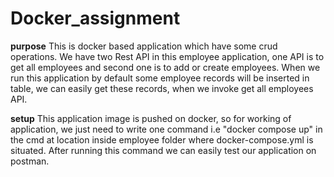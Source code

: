 # Docker_assignment

**purpose** 
This is docker based application which have some crud operations.
We have two Rest API in this employee application, one API is to get all employees and second one is to add or create employees.
When we run this application by default some employee records will be inserted in table, we can easily get these records, when we invoke get all employees API.

**setup**
This application image is pushed on docker, so for working of application, we just need to write one command i.e "docker compose up" in the cmd at location inside employee folder where docker-compose.yml is situated.
After running this command we can easily test our application on postman.
